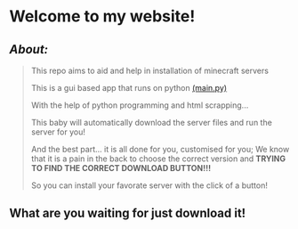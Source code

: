 # Welcome to my website!

## *About:*
> This repo aims to aid and help in installation of minecraft servers
> 
> This is a gui based app that runs on python [(main.py)](https://github.com/Advik-B/Server-Installer/blob/main/main.py)
> 
> With the help of python programming and html scrapping...
> 
> This baby will automatically download the server files and run the server for you!
>
> And the best part... it is all done for you, customised for you; We know that it is a pain in the back to choose the correct version and **TRYING TO FIND THE CORRECT DOWNLOAD BUTTON!!!**
>
>So you can install your favorate server with the click of a button!
>

## What are you waiting for just download it!
